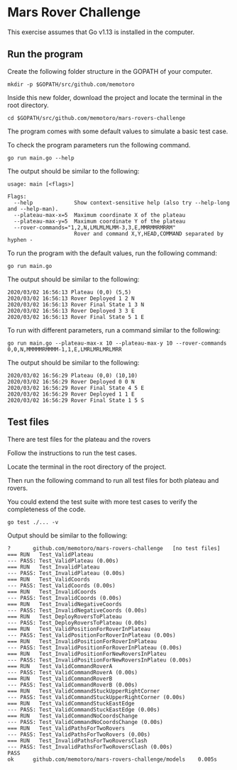 # Mars Rover Challenge

This exercise assumes that Go v1.13 is installed in the computer.

## Run the program

Create the following folder structure in the GOPATH of your computer.

```
mkdir -p $GOPATH/src/github.com/memotoro
```

Inside this new folder, download the project and locate the terminal in the root directory.

```
cd $GOPATH/src/github.com/memotoro/mars-rovers-challenge
```

The program comes with some default values to simulate a basic test case.

To check the program parameters run the following command.

```
go run main.go --help
```

The output should be similar to the following:

```
usage: main [<flags>]

Flags:
  --help             Show context-sensitive help (also try --help-long and --help-man).
  --plateau-max-x=5  Maximum coordinate X of the plateau
  --plateau-max-y=5  Maximum coordinate Y of the plateau
  --rover-commands="1,2,N,LMLMLMLMM-3,3,E,MMRMMRMRRM"  
                     Rover and command X,Y,HEAD,COMMAND separated by hyphen -
```

To run the program with the default values, run the following command:

```
go run main.go
```

The output should be similar to the following:

```
2020/03/02 16:56:13 Plateau (0,0) (5,5)
2020/03/02 16:56:13 Rover Deployed 1 2 N
2020/03/02 16:56:13 Rover Final State 1 3 N
2020/03/02 16:56:13 Rover Deployed 3 3 E
2020/03/02 16:56:13 Rover Final State 5 1 E
```

To run with different parameters, run a command similar to the following:

```
go run main.go --plateau-max-x 10 --plateau-max-y 10 --rover-commands 0,0,N,MMMMMRMMMM-1,1,E,LMRLMRLMRLMRR
```

The output should be similar to the following:

```
2020/03/02 16:56:29 Plateau (0,0) (10,10)
2020/03/02 16:56:29 Rover Deployed 0 0 N
2020/03/02 16:56:29 Rover Final State 4 5 E
2020/03/02 16:56:29 Rover Deployed 1 1 E
2020/03/02 16:56:29 Rover Final State 1 5 S
```

## Test files

There are test files for the plateau and the rovers

Follow the instructions to run the test cases.

Locate the terminal in the root directory of the project.

Then run the following command to run all test files for both plateau and rovers.

You could extend the test suite with more test cases to verify the completeness of the code.

```
go test ./... -v
```

Output should be similar to the following:

```
?   	github.com/memotoro/mars-rovers-challenge	[no test files]
=== RUN   Test_ValidPlateau
--- PASS: Test_ValidPlateau (0.00s)
=== RUN   Test_InvalidPlateau
--- PASS: Test_InvalidPlateau (0.00s)
=== RUN   Test_ValidCoords
--- PASS: Test_ValidCoords (0.00s)
=== RUN   Test_InvalidCoords
--- PASS: Test_InvalidCoords (0.00s)
=== RUN   Test_InvalidNegativeCoords
--- PASS: Test_InvalidNegativeCoords (0.00s)
=== RUN   Test_DeployRoversToPlateau
--- PASS: Test_DeployRoversToPlateau (0.00s)
=== RUN   Test_ValidPositionForRoverInPlateau
--- PASS: Test_ValidPositionForRoverInPlateau (0.00s)
=== RUN   Test_InvalidPositionForRoverInPlateau
--- PASS: Test_InvalidPositionForRoverInPlateau (0.00s)
=== RUN   Test_InvalidPositionForNewRoversInPlateu
--- PASS: Test_InvalidPositionForNewRoversInPlateu (0.00s)
=== RUN   Test_ValidCommandRoverA
--- PASS: Test_ValidCommandRoverA (0.00s)
=== RUN   Test_ValidCommandRoverB
--- PASS: Test_ValidCommandRoverB (0.00s)
=== RUN   Test_ValidCommandStuckUpperRightCorner
--- PASS: Test_ValidCommandStuckUpperRightCorner (0.00s)
=== RUN   Test_ValidCommandStuckEastEdge
--- PASS: Test_ValidCommandStuckEastEdge (0.00s)
=== RUN   Test_ValidCommandNoCoordsChange
--- PASS: Test_ValidCommandNoCoordsChange (0.00s)
=== RUN   Test_ValidPathsForTwoRovers
--- PASS: Test_ValidPathsForTwoRovers (0.00s)
=== RUN   Test_InvalidPathsForTwoRoversClash
--- PASS: Test_InvalidPathsForTwoRoversClash (0.00s)
PASS
ok  	github.com/memotoro/mars-rovers-challenge/models	0.005s
```
